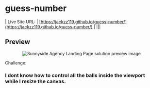 # guess-number
  | Live Site URL: | [https://jackzz119.github.io/guess-number/](https://jackzz119.github.io/guess-number/) |
  |||
## **Preview**

<div align='center'>
<img src='guess-number-preview.PNG' alt='Sunnyside Agency Landing Page solution preview image'>
</div>


Challenge:

### I dont know how to control all the balls inside the viewport while I resize the canvas. 